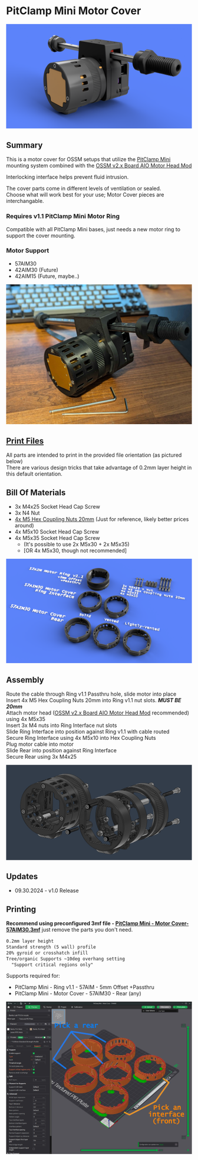 # PitClamp Mini Motor Cover
![](Images/Renders/VentedInterface.png)

## Summary    
This is a motor cover for OSSM setups that utilize the [PitClamp Mini](https://github.com/armpitMFG/PitClamp-Mini) mounting system combined with the [OSSM v2.x Board AIO Motor Head Mod](https://github.com/armpitMFG/OSSM-Parts/tree/main/OSSM%20v2.x%20AIO%20Motor%20Head%20Mod)  

Interlocking interface helps prevent fluid intrusion.

The cover parts come in different levels of ventilation or sealed.  
Choose what will work best for your use; Motor Cover pieces are interchangable.  

### Requires v1.1 PitClamp Mini Motor Ring  
Compatible with all PitClamp Mini bases, just needs a new motor ring to support the cover mounting.

### Motor Support
- 57AIM30
- 42AIM30 (Future)
- 42AIM15 (Future, maybe..)  



![](Images/Vented.jpg)

## [Print Files](Files/)  
All parts are intended to print in the provided file orientation (as pictured below)  
There are various design tricks that take advantage of 0.2mm layer height in this default orientation.

## Bill Of Materials
  - 3x M4x25 Socket Head Cap Screw
  - 3x N4 Nut
  - [4x M5 Hex Coupling Nuts 20mm](https://www.amazon.com/uxcell-0-8-Pitch-Length-Stainless-Coupling/dp/B07JPYF4DC/) (Just for reference, likely better prices around)
  - 4x M5x10 Socket Head Cap Screw
  - 4x M5x35 Socket Head Cap Screw 
    - (It's possible to use 2x M5x30 + 2x M5x35) 
    - [OR 4x M5x30, though not recommended]

  
![](Images/Renders/Overview.png)

## Assembly

Route the cable through Ring v1.1 Passthru hole, slide motor into place  
Insert 4x M5 Hex Coupling Nuts 20mm into Ring v1.1 nut slots. ***MUST BE 20mm***  
Attach motor head ([OSSM v2.x Board AIO Motor Head Mod](https://github.com/armpitMFG/OSSM-Parts/tree/main/OSSM%20v2.x%20AIO%20Motor%20Head%20Mod) recommended) using 4x M5x35  
Insert 3x M4 nuts into Ring Interface nut slots  
Slide Ring Interface into position against Ring v1.1 with cable routed  
Secure Ring Interface using 4x M5x10 into Hex Coupling Nuts  
Plug motor cable into motor  
Slide Rear into position against Ring Interface  
Secure Rear using 3x M4x25  

![](Images/Assembly.png)

## Updates
  - 09.30.2024 - v1.0 Release

## Printing

**Recommend using preconfigured 3mf file - [PitClamp Mini - Motor Cover- 57AIM30.3mf](Files/Preconfigured%203mf%20Files/)** just remove the parts you don't need.

    0.2mm layer height
    Standard strength (5 wall) profile
    20% gyroid or crosshatch infill
    Tree/organic Supports ~10deg overhang setting
      "Support critical regions only"
  
Supports required for:
  - PitClamp Mini - Ring v1.1 - 57AIM - 5mm Offset +Passthru
  - PitClamp Mini - Motor Cover - 57AIM30 - Rear (any)

![](Images/Print/Print.jpg)  

